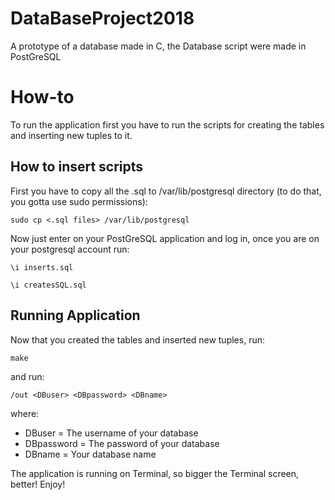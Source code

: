 # DataBaseProject2018

A prototype of a database made in C, the Database script were made in PostGreSQL

# How-to

To run the application first you have to run the scripts for creating the tables and inserting new tuples to it.

## How to insert scripts
First you have to copy all the .sql to /var/lib/postgresql directory (to do that, you gotta use sudo permissions):
```
sudo cp <.sql files> /var/lib/postgresql
```
Now just enter on your PostGreSQL application and log in, once you are on your postgresql account run:
```
\i inserts.sql
```

```
\i createsSQL.sql
```

## Running Application
Now that you created the tables and inserted new tuples, run:
```
make
```

and run:
```
/out <DBuser> <DBpassword> <DBname>
```
where:
* DBuser = The username of your database
* DBpassword = The password of your database
* DBname = Your database name

The application is running on Terminal, so bigger the Terminal screen, better!
Enjoy!
